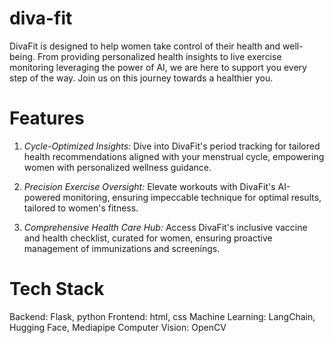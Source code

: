 # diva-fit

DivaFit is designed to help women take control of their health and well-being. From providing personalized health insights to live exercise monitoring leveraging the power of AI, we are here to support you every step of the way. Join us on this journey towards a healthier you.

# Features

1. *Cycle-Optimized Insights:* Dive into DivaFit's period tracking for tailored health recommendations aligned with your menstrual cycle, empowering women with personalized wellness guidance.

2. *Precision Exercise Oversight:* Elevate workouts with DivaFit's AI-powered monitoring, ensuring impeccable technique for optimal results, tailored to women's fitness.

3. *Comprehensive Health Care Hub:* Access DivaFit's inclusive vaccine and health checklist, curated for women, ensuring proactive management of immunizations and screenings.

# Tech Stack
Backend: Flask, python
Frontend: html, css
Machine Learning: LangChain, Hugging Face,  Mediapipe
Computer Vision: OpenCV

